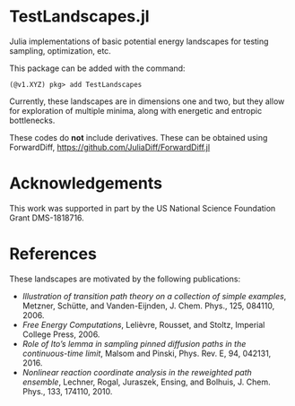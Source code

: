 # TestLandscapes.jl
Julia implementations of basic potential energy landscapes for testing sampling,
optimization, etc.

This package can be added with the command:
```
(@v1.XYZ) pkg> add TestLandscapes

```

Currently, these landscapes are in dimensions one and two, but they allow for
exploration of multiple minima, along with energetic and entropic bottlenecks.

These codes do **not** include derivatives.  These can be obtained using ForwardDiff,
https://github.com/JuliaDiff/ForwardDiff.jl


# Acknowledgements
This work was supported in part by the US National Science Foundation Grant DMS-1818716.

# References
These landscapes are motivated by the following publications:
* *Illustration of transition path theory on a collection of simple examples*, Metzner, Schütte, and Vanden-Eijnden, J. Chem. Phys., 125, 084110, 2006.
* *Free Energy Computations*, Lelièvre, Rousset, and Stoltz, Imperial College Press, 2006.
* *Role of Ito’s lemma in sampling pinned diffusion paths in the continuous-time limit*, Malsom and Pinski, Phys. Rev. E, 94, 042131, 2016.
* *Nonlinear reaction coordinate analysis in the reweighted path ensemble*, Lechner, Rogal, Juraszek, Ensing, and Bolhuis, J. Chem. Phys., 133, 174110, 2010.
